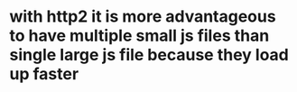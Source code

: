# with http2 it is more advantageous to have multiple small js files than single large js file because they load up faster